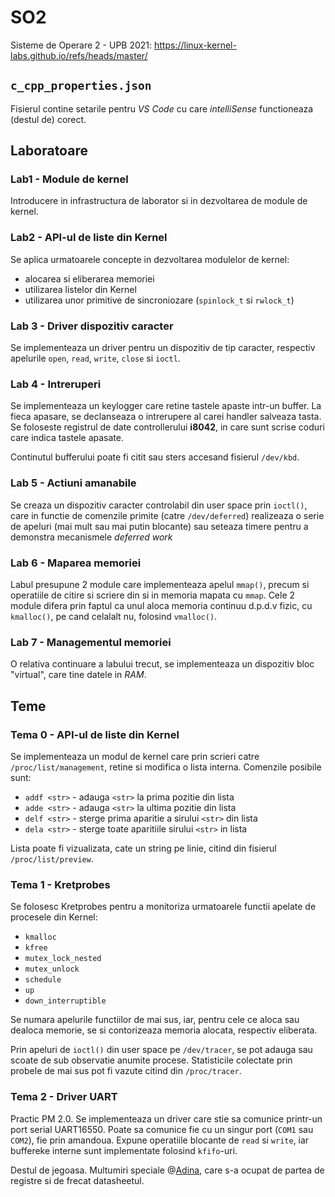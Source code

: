# SO2
Sisteme de Operare 2 - UPB 2021:
https://linux-kernel-labs.github.io/refs/heads/master/



## `c_cpp_properties.json`
Fisierul contine setarile pentru *VS Code* cu care *intelliSense* functioneaza
(destul de) corect.



## Laboratoare
### Lab1 - Module de kernel
Introducere in infrastructura de laborator si in dezvoltarea de module de
kernel.


### Lab2 - API-ul de liste din Kernel
Se aplica urmatoarele concepte in dezvoltarea modulelor de kernel:
- alocarea si eliberarea memoriei
- utilizarea listelor din Kernel
- utilizarea unor primitive de sincroniozare (`spinlock_t` si `rwlock_t`)


### Lab 3 - Driver dispozitiv caracter
Se implementeaza un driver pentru un dispozitiv de tip caracter,
respectiv apelurile `open`, `read`, `write`, `close` si `ioctl`.


### Lab 4 - Intreruperi
Se implementeaza un keylogger care retine tastele apaste intr-un buffer. La
fieca apasare, se declanseaza o intrerupere al carei handler salveaza tasta. Se
foloseste registrul de date controllerului **i8042**, in care sunt scrise coduri
care indica tastele apasate.

Continutul bufferului poate fi citit sau sters accesand fisierul `/dev/kbd`.


### Lab 5 - Actiuni amanabile
Se creaza un dispozitiv caracter controlabil din user space prin `ioctl()`, care
in functie de comenzile primite (catre `/dev/deferred`) realizeaza o serie de
apeluri (mai mult sau mai putin blocante) sau seteaza timere pentru a demonstra
mecanismele *deferred work*


### Lab 6 - Maparea memoriei
Labul presupune 2 module care implementeaza apelul `mmap()`, precum si
operatiile de citire si scriere din si in memoria mapata cu `mmap`. Cele 2
module difera prin faptul ca unul aloca memoria continuu d.p.d.v fizic, cu
`kmalloc()`, pe cand celalalt nu, folosind `vmalloc()`.


### Lab 7 - Managementul memoriei
O relativa continuare a labului trecut, se implementeaza un dispozitiv bloc
"virtual", care tine datele in *RAM*.



## Teme
### Tema 0 - API-ul de liste din Kernel
Se implementeaza un modul de kernel care prin scrieri catre
`/proc/list/management`, retine si modifica o lista interna. Comenzile posibile
sunt:
- `addf <str>` - adauga `<str>` la prima pozitie din lista
- `adde <str>` - adauga `<str>` la ultima pozitie din lista
- `delf <str>` - sterge prima aparitie a sirului `<str>` din lista
- `dela <str>` - sterge toate aparitiile sirului `<str>` in lista

Lista poate fi vizualizata, cate un string pe linie, citind din fisierul
`/proc/list/preview`.


### Tema 1 - Kretprobes
Se folosesc Kretprobes pentru a monitoriza urmatoarele functii apelate de
procesele din Kernel:
- `kmalloc`
- `kfree`
- `mutex_lock_nested`
- `mutex_unlock`
- `schedule`
- `up`
- `down_interruptible`

Se numara apelurile functiilor de mai sus, iar, pentru cele ce aloca sau
dealoca memorie, se si contorizeaza memoria alocata, respectiv eliberata.

Prin apeluri de `ioctl()` din user space pe `/dev/tracer`, se pot adauga sau
scoate de sub observatie anumite procese. Statisticile colectate prin probele
de mai sus pot fi vazute citind din `/proc/tracer`.


### Tema 2 - Driver UART
Practic PM 2.0. Se implementeaza un driver care stie sa comunice printr-un
port serial UART16550. Poate sa comunice fie cu un singur port (`COM1` sau
`COM2`), fie prin amandoua. Expune operatiile blocante de `read` si `write`,
iar buffereke interne sunt implementate folosind `kfifo`-uri.

Destul de jegoasa. Multumiri speciale @[Adina](https://github.com/adinasm), care
s-a ocupat de partea de registre si de frecat datasheetul.
